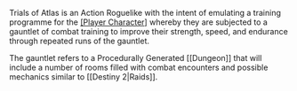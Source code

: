 Trials of Atlas is an Action Roguelike with the intent of emulating a training programme for the [[Player Character]](PC) whereby they are subjected to a gauntlet of combat training to improve their strength, speed, and endurance through repeated runs of the gauntlet.

The gauntlet refers to a Procedurally Generated [[Dungeon]] that will include a number of rooms filled with combat encounters and possible mechanics similar to [[Destiny 2|Raids]].